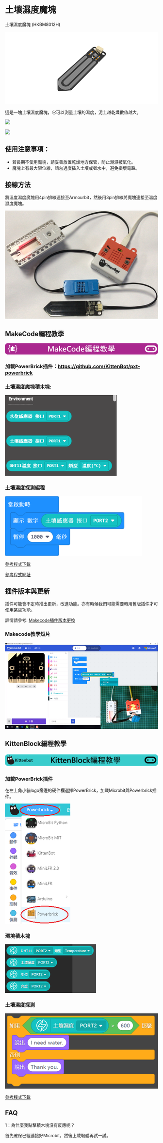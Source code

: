 # 土壤濕度魔塊

土壤濕度魔塊 (HKBM8012H)

![](./images/03.png)

這是一塊土壤濕度魔塊，它可以測量土壤的濕度，泥土越乾燥數值越大。

![](./images/IMG_2580.GIF)

![](./images/IMG_2579.GIF)

## 使用注意事項：

- 若長期不使用魔塊，請妥善放置乾燥地方保管，防止潮濕被氧化。
- 魔塊上有最大限位線，請勿過度插入土壤或者水中，避免損壞電路。

## 接線方法

將溫度濕度魔塊用4pin排線連接至Armourbit，然後用3pin排線將魔塊連接至溫度濕度魔塊。

![](./kbimages/06_04.png)

## MakeCode編程教學

![](./images/mcbanner.png)

### 加載PowerBrick插件：https://github.com/KittenBot/pxt-powerbrick

### 土壤濕度魔塊積木塊:

![](./images/environmentblocks.png)

### 土壤濕度探測編程

![](./images/soil.png)

[參考程式下載](https://bit.ly/PowerbrickM3_01Hex)

[參考程式網址](https://makecode.microbit.org/_i33W9gCyueDr)

## 插件版本與更新

插件可能會不定時推出更新，改進功能。亦有時候我們可能需要轉用舊版插件才可使用某些功能。

詳情請參考: [Makecode插件版本更換](../../../Makecode/makecode_extensionUpdate)

### Makecode教學短片

[![](./images/envtut.png)](https://www.youtube.com/watch?v=ilXSpFd86DQ)

## KittenBlock編程教學

![](./images/kbbanner.png)

### 加載PowerBrick插件

在左上角小貓logo旁邊的硬件欄選擇PowerBrick，加載Microbit與Powerbrick插件。

![](./kbimages/addextension.png)

### 環境積木塊

![](./kbimages/kbenvblocks.png)

### 土壤濕度探測

![](./kbimages/kbsoil.png)

[參考程式下載](https://bit.ly/PowerbrickM3-01sb3)

## FAQ

1：為什麼我點擊積木塊沒有反應呢？

首先確保已經連接好Microbit，然後上載韌體再試一試。